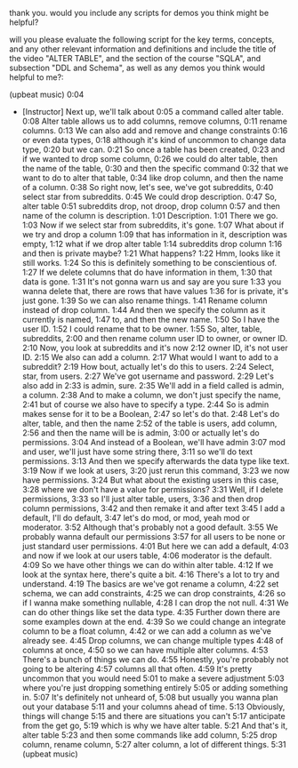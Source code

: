 thank you. would you include any scripts for demos you think might be helpful? 






will you please evaluate the following script for the key terms, concepts, and any other relevant information and definitions and include the title of the video "ALTER TABLE", and the section of the course "SQLA", and subsection "DDL and Schema", as well as any demos you think would helpful to me?:




(upbeat music)
0:04
- [Instructor] Next up, we'll talk about
0:05
a command called alter table.
0:08
Alter table allows us to add columns, remove columns,
0:11
rename columns.
0:13
We can also add and remove and change constraints
0:16
or even data types,
0:18
although it's kind of uncommon to change data type,
0:20
but we can.
0:21
So once a table has been created,
0:23
and if we wanted to drop some column,
0:26
we could do alter table, then the name of the table,
0:30
and then the specific command
0:32
that we want to do to alter that table,
0:34
like drop column, and then the name of a column.
0:38
So right now, let's see, we've got subreddits,
0:40
select star from subreddits.
0:45
We could drop description.
0:47
So, alter table
0:51
subreddits drop, not droop, drop column
0:57
and then name of the column is description.
1:01
Description.
1:01
There we go.
1:03
Now if we select star from subreddits, it's gone.
1:07
What about if we try and drop a column
1:09
that has information in it, description was empty,
1:12
what if we drop alter table
1:14
subreddits drop column
1:16
and then is private maybe?
1:21
What happens?
1:22
Hmm, looks like it still works.
1:24
So this is definitely something to be conscientious of.
1:27
If we delete columns that do have information in them,
1:30
that data is gone.
1:31
It's not gonna warn us and say are you sure
1:33
you wanna delete that, there are rows that have values
1:36
for is private, it's just gone.
1:39
So we can also rename things.
1:41
Rename column instead of drop column.
1:44
And then we specify the column as it currently is named,
1:47
to, and then the new name.
1:50
So I have the user ID.
1:52
I could rename that to be owner.
1:55
So, alter, table, subreddits,
2:00
and then rename column user ID to owner, or owner ID.
2:10
Now, you look at subreddits and it's now
2:12
owner ID, it's not user ID.
2:15
We also can add a column.
2:17
What would I want to add to a subreddit?
2:19
How bout, actually let's do this to users.
2:24
Select, star, from users.
2:27
We've got username and password.
2:29
Let's also add in
2:33
is admin, sure.
2:35
We'll add in a field called is admin, a column.
2:38
And to make a column, we don't just specify the name,
2:41
but of course we also have to specify a type.
2:44
So is admin makes sense for it to be a Boolean,
2:47
so let's do that.
2:48
Let's do alter, table, and then the name
2:52
of the table is users, add column,
2:56
and then the name will be is admin,
3:00
or actually let's do permissions.
3:04
And instead of a Boolean, we'll have admin
3:07
mod and user, we'll just have some string there,
3:11
so we'll do text permissions.
3:13
And then we specify afterwards the data type like text.
3:19
Now if we look at users,
3:20
just rerun this command,
3:23
we now have permissions.
3:24
But what about the existing users in this case,
3:28
where we don't have a value for permissions?
3:31
Well, if I delete permissions,
3:33
so I'll just alter table, users,
3:36
and then drop column permissions,
3:42
and then remake it and after text
3:45
I add a default, I'll do default,
3:47
let's do mod, or mod, yeah mod or moderator.
3:52
Although that's probably not a good default.
3:55
We probably wanna default our permissions
3:57
for all users to be none or just standard user permissions.
4:01
But here we can add a default,
4:03
and now if we look at our users table,
4:06
moderator is the default.
4:09
So we have other things we can do within alter table.
4:12
If we look at the syntax here, there's quite a bit.
4:16
There's a lot to try and understand.
4:19
The basics are we've got rename a column,
4:22
set schema, we can add constraints,
4:25
we can drop constraints,
4:26
so if I wanna make something nullable,
4:28
I can drop the not null.
4:31
We can do other things like set the data type.
4:35
Further down there are some examples down at the end.
4:39
So we could change an integrate column to be a float column,
4:42
or we can add a column as we've already see.
4:45
Drop columns, we can change multiple types
4:48
of columns at once,
4:50
so we can have multiple alter columns.
4:53
There's a bunch of things we can do.
4:55
Honestly, you're probably not going to be altering
4:57
columns all that often.
4:59
It's pretty uncommon that you would need
5:01
to make a severe adjustment
5:03
where you're just dropping something entirely
5:05
or adding something in.
5:07
It's definitely not unheard of,
5:08
but usually you wanna plan out your database
5:11
and your columns ahead of time.
5:13
Obviously, things will change
5:15
and there are situations you can't
5:17
anticipate from the get go,
5:19
which is why we have alter table.
5:21
And that's it, alter table
5:23
and then some commands like add column,
5:25
drop column, rename column,
5:27
alter column, a lot of different things.
5:31
(upbeat music)
